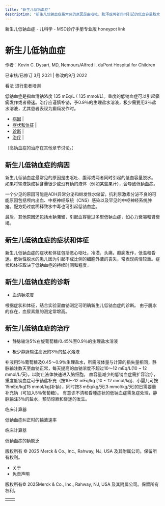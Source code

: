 ```yaml
---
title: "新生儿低钠血症"
description: "新生儿低钠血症最常见的原因是由呕吐、腹泻或两者同时引起的低血容量脱水。 如果将输液换成钠含量很少或没有钠的液体（例如某些果汁），会导致低钠血症。"
---
```


﻿新生儿低钠血症 \- 儿科学 \- MSD诊疗手册专业版 honeypot link

# 新生儿低钠血症

作者：Kevin C. Dysart, MD, Nemours/Alfred I. duPont Hospital for Children

已审核/已修订 3月 2021 \| 修改的9月 2022

看法 进行患者培训

低钠血症是指血清钠浓度 135 mEq/L ( 135 mmol/L)。重度的低钠血症可以引起癫痫发作或者昏迷。治疗应谨慎补钠，予0.9％的生理盐水溶液，极少需要用3％盐水溶液，尤其患者表现为癫痫发作时。

- [病因](#病因_v1088360_zh) \|
- [症状和体征](#症状和体征_v1088370_zh) \|
- [诊断](#诊断_v1088373_zh) \|
- [治疗](#治疗_v1088380_zh) \|

（高钠血症的治疗在其他章节讨论。）

## 新生儿低钠血症的病因

新生儿低钠血症最常见的原因是由呕吐、腹泻或两者同时引起的低血容量脱水。 如果将输液换成钠含量很少或没有钠的液体（例如某些果汁），会导致低钠血症。

一个少见的原因可能是ADH异常分泌和继发性水储留。抗利尿激素分泌不良的可能原因包括颅内出血、中枢神经系统（CNS）感染以及罕见的中枢神经系统肿瘤。配方奶过度稀释致水中毒也可引起低钠血症。

最后，其他原因还包括水钠潴留，引起血容量过多型低钠血症，如心力衰竭和肾衰竭。

## 新生儿低钠血症的症状和体征

新生儿低钠血症的症状和体征包括恶心呕吐，冷漠，头痛，癫痫发作，低温和昏迷。低钠性脱水的患儿因为引起不成比例的细胞外液的丧失，常表现病情较重。症状和体征取决于低钠血症的持续时间和程度。

## 新生儿低钠血症的诊断

- 血清钠浓度


根据症状和体征，结合实验室血钠测定可明确新生儿低钠血症的诊断。 由于脱水的存在，血尿素氮的测定常增高。

## 新生儿低钠血症的治疗

- 静脉输注5%右旋葡萄糖/0.45%至0.9％的生理盐水溶液

- 极少静脉输注高张的3％的盐水溶液


补液用5％葡萄糖及0.45～0.9％生理盐水，所需液体量与计算的损失量相同，静脉输注数天至血钠正常，每天提高的血钠浓度不超过10～12 mEq/L(10 ~ 12 mmol/L/天)，以防止液体快速进入脑细胞。 血容量减少的低钠血症需扩容治疗，重度低钠血症可予钠盐补充（按10～12 mEq/kg \[10 ~ 12 mmol/kg\]、小婴儿可按15mEq/kg\[15 mmol/kg\]补钠），同时按3 mEq/kg/天\[3 mmol/kg/天\]的日需要量补充钠（可加入5％葡萄糖）。 有意识不清和昏睡症状的低钠血症需急症处理，静脉输注3％的盐水，预防惊厥和昏迷的发生。

临床计算器

低钠血症纠正时的输液速率



临床计算器

低钠血症的钠缺乏





版权所有 © 2025
Merck & Co., Inc., Rahway, NJ, USA 及其附属公司。保留所有权利。

- 关于
- 免责声明

版权所有© 2025Merck & Co., Inc., Rahway, NJ, USA 及其附属公司。保留所有权利。

|     |     |
| --- | --- |
|  |  |